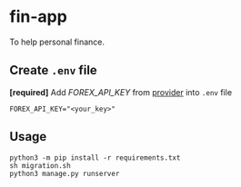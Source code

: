 # fin-app

To help personal finance.


## Create `.env` file

**[required]** Add _FOREX_API_KEY_ from [provider](https://apilayer.com/marketplace/exchangerates_data-api) into `.env` file
  
```.env
FOREX_API_KEY="<your_key>"
```

## Usage
```
python3 -m pip install -r requirements.txt
sh migration.sh
python3 manage.py runserver   
```

